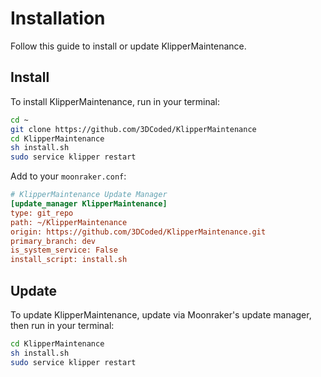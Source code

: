 # Installation

Follow this guide to install or update KlipperMaintenance.

## Install

To install KlipperMaintenance, run in your terminal:

```sh
cd ~
git clone https://github.com/3DCoded/KlipperMaintenance
cd KlipperMaintenance
sh install.sh
sudo service klipper restart
```

Add to your `moonraker.conf`:

```cfg title="moonraker.conf"
# KlipperMaintenance Update Manager
[update_manager KlipperMaintenance]
type: git_repo
path: ~/KlipperMaintenance
origin: https://github.com/3DCoded/KlipperMaintenance.git
primary_branch: dev
is_system_service: False
install_script: install.sh
```

## Update

To update KlipperMaintenance, update via Moonraker's update manager, then run in your terminal:

```sh
cd KlipperMaintenance
sh install.sh
sudo service klipper restart
```